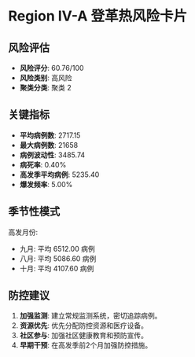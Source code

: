 # Region IV-A 登革热风险卡片

## 风险评估

* **风险评分**: 60.76/100
* **风险类别**: 高风险
* **聚类分类**: 聚类 2

## 关键指标

* **平均病例数**: 2717.15
* **最大病例数**: 21658
* **病例波动性**: 3485.74
* **病死率**: 0.40%
* **高发季平均病例**: 5235.40
* **爆发频率**: 5.00%

## 季节性模式

高发月份:

* 九月: 平均 6512.00 病例
* 八月: 平均 5086.60 病例
* 十月: 平均 4107.60 病例

## 防控建议

1. **加强监测**: 建立常规监测系统，密切追踪病例。
2. **资源优先**: 优先分配防控资源和医疗设备。
3. **社区参与**: 加强社区健康教育和预防宣传。
4. **早期干预**: 在高发季前2个月加强防控措施。
